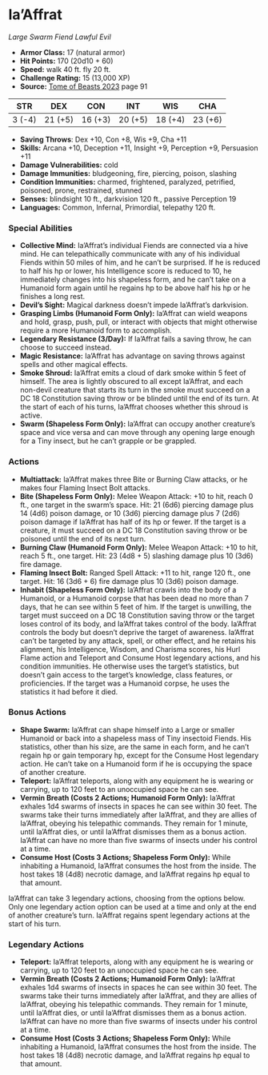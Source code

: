 # Ia’Affrat

*Large* *Swarm* *Fiend* *Lawful Evil*

- **Armor Class:** 17 (natural armor)
- **Hit Points:** 170 (20d10 + 60)
- **Speed:** walk 40 ft. fly 20 ft.
- **Challenge Rating:** 15 (13,000 XP)
- **Source:** [Tome of Beasts 2023](https://koboldpress.com/kpstore/product/tome-of-beasts-1-2023-edition/) page 91

| STR | DEX | CON | INT | WIS | CHA |
| --- | --- | --- | --- | --- | --- |
| 3 (-4) | 21 (+5) | 16 (+3) | 20 (+5) | 18 (+4) | 23 (+6) |

- **Saving Throws**: Dex +10, Con +8, Wis +9, Cha +11
- **Skills:** Arcana +10, Deception +11, Insight +9, Perception +9, Persuasion +11
- **Damage Vulnerabilities:** cold
- **Damage Immunities:** bludgeoning, fire, piercing, poison, slashing
- **Condition Immunities:** charmed, frightened, paralyzed, petrified, poisoned, prone, restrained, stunned
- **Senses:** blindsight 10 ft., darkvision 120 ft., passive Perception 19
- **Languages:** Common, Infernal, Primordial, telepathy 120 ft.

### Special Abilities

- **Collective Mind:** Ia’Affrat’s individual Fiends are connected via a hive mind. He can telepathically communicate with any of his individual Fiends within 50 miles of him, and he can’t be surprised. If he is reduced to half his hp or lower, his Intelligence score is reduced to 10, he immediately changes into his shapeless form, and he can’t take on a Humanoid form again until he regains hp to be above half his hp or he finishes a long rest.
- **Devil’s Sight:** Magical darkness doesn’t impede Ia’Affrat’s darkvision.
- **Grasping Limbs (Humanoid Form Only):** Ia’Affrat can wield weapons and hold, grasp, push, pull, or interact with objects that might otherwise require a more Humanoid form to accomplish.
- **Legendary Resistance (3/Day):** If Ia’Affrat fails a saving throw, he can choose to succeed instead.
- **Magic Resistance:** Ia’Affrat has advantage on saving throws against spells and other magical effects.
- **Smoke Shroud:** Ia’Affrat emits a cloud of dark smoke within 5 feet of himself. The area is lightly obscured to all except Ia’Affrat, and each non-devil creature that starts its turn in the smoke must succeed on a DC 18 Constitution saving throw or be blinded until the end of its turn. At the start of each of his turns, Ia’Affrat chooses whether this shroud is active.
- **Swarm (Shapeless Form Only):** Ia’Affrat can occupy another creature’s space and vice versa and can move through any opening large enough for a Tiny insect, but he can’t grapple or be grappled.

### Actions

- **Multiattack:** Ia’Affrat makes three Bite or Burning Claw attacks, or he makes four Flaming Insect Bolt attacks.
- **Bite (Shapeless Form Only):** Melee Weapon Attack: +10 to hit, reach 0 ft., one target in the swarm’s space. Hit: 21 (6d6) piercing damage plus 14 (4d6) poison damage, or 10 (3d6) piercing damage plus 7 (2d6) poison damage if Ia’Affrat has half of its hp or fewer. If the target is a creature, it must succeed on a DC 18 Constitution saving throw or be poisoned until the end of its next turn.
- **Burning Claw (Humanoid Form Only):** Melee Weapon Attack: +10 to hit, reach 5 ft., one target. Hit: 23 (4d8 + 5) slashing damage plus 10 (3d6) fire damage.
- **Flaming Insect Bolt:** Ranged Spell Attack: +11 to hit, range 120 ft., one target. Hit: 16 (3d6 + 6) fire damage plus 10 (3d6) poison damage.
- **Inhabit (Shapeless Form Only):** Ia’Affrat crawls into the body of a Humanoid, or a Humanoid corpse that has been dead no more than 7 days, that he can see within 5 feet of him. If the target is unwilling, the target must succeed on a DC 18 Constitution saving throw or the target loses control of its body, and Ia’Affrat takes control of the body. Ia’Affrat controls the body but doesn’t deprive the target of awareness. Ia’Affrat can’t be targeted by any attack, spell, or other effect, and he retains his alignment, his Intelligence, Wisdom, and Charisma scores, his Hurl Flame action and Teleport and Consume Host legendary actions, and his condition immunities. He otherwise uses the target’s statistics, but doesn’t gain access to the target’s knowledge, class features, or proficiencies. If the target was a Humanoid corpse, he uses the statistics it had before it died.

### Bonus Actions

- **Shape Swarm:** Ia’Affrat can shape himself into a Large or smaller Humanoid or back into a shapeless mass of Tiny insectoid Fiends. His statistics, other than his size, are the same in each form, and he can’t regain hp or gain temporary hp, except for the Consume Host legendary action. He can’t take on a Humanoid form if he is occupying the space of another creature.
- **Teleport:** Ia’Affrat teleports, along with any equipment he is wearing or carrying, up to 120 feet to an unoccupied space he can see.
- **Vermin Breath (Costs 2 Actions; Humanoid Form Only):** Ia’Affrat exhales 1d4 swarms of insects in spaces he can see within 30 feet. The swarms take their turns immediately after Ia’Affrat, and they are allies of Ia’Affrat, obeying his telepathic commands. They remain for 1 minute, until Ia’Affrat dies, or until Ia’Affrat dismisses them as a bonus action. Ia’Affrat can have no more than five swarms of insects under his control at a time.
- **Consume Host (Costs 3 Actions; Shapeless Form Only):** While inhabiting a Humanoid, Ia’Affrat consumes the host from the inside. The host takes 18 (4d8) necrotic damage, and Ia’Affrat regains hp equal to that amount.

Ia’Affrat can take 3 legendary actions, choosing from the options below. Only one legendary action option can be used at a time and only at the end of another creature’s turn. Ia’Affrat regains spent legendary actions at the start of his turn.

### Legendary Actions

- **Teleport:** Ia’Affrat teleports, along with any equipment he is wearing or carrying, up to 120 feet to an unoccupied space he can see.
- **Vermin Breath (Costs 2 Actions; Humanoid Form Only):** Ia’Affrat exhales 1d4 swarms of insects in spaces he can see within 30 feet. The swarms take their turns immediately after Ia’Affrat, and they are allies of Ia’Affrat, obeying his telepathic commands. They remain for 1 minute, until Ia’Affrat dies, or until Ia’Affrat dismisses them as a bonus action. Ia’Affrat can have no more than five swarms of insects under his control at a time.
- **Consume Host (Costs 3 Actions; Shapeless Form Only):** While inhabiting a Humanoid, Ia’Affrat consumes the host from the inside. The host takes 18 (4d8) necrotic damage, and Ia’Affrat regains hp equal to that amount.
